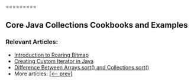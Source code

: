 =========

## Core Java Collections Cookbooks and Examples

### Relevant Articles:
- [Introduction to Roaring Bitmap](https://www.baeldung.com/java-roaring-bitmap-intro)
- [Creating Custom Iterator in Java](https://www.baeldung.com/java-creating-custom-iterator)
- [Difference Between Arrays.sort() and Collections.sort()](https://www.baeldung.com/java-arrays-collections-sort-methods)
- More articles: [[<-- prev]](/core-java-modules/core-java-collections-4)
